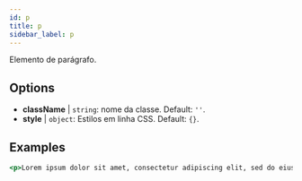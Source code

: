 ```yaml
---
id: p
title: p
sidebar_label: p
---
```


Elemento de parágrafo.

## Options

* __className__ | `string`: nome da classe. Default: `''`.
* __style__ | `object`: Estilos em linha CSS. Default: `{}`.


## Examples

```jsx live
<p>Lorem ipsum dolor sit amet, consectetur adipiscing elit, sed do eiusmod tempor incididunt ut labore et dolore magna aliqua. Ut enim ad minim veniam, quis nostrud exercitation ullamco laboris nisi ut aliquip ex ea commodo consequat. Duis aute irure dolor in reprehenderit in voluptate velit esse cillum dolore eu fugiat nulla pariatur. Excepteur sint occaecat cupidatat non proident, sunt in culpa qui officia deserunt mollit anim id est laborum.</p>
```

